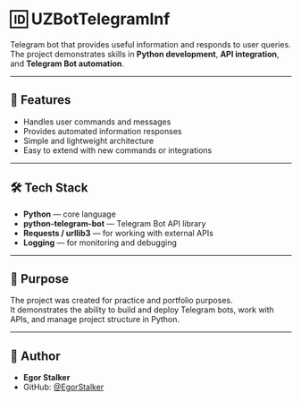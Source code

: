 # 🆔 UZBotTelegramInf

Telegram bot that provides useful information and responds to user queries.  
The project demonstrates skills in **Python development**, **API integration**, and **Telegram Bot automation**.  

---

## 🚀 Features
- Handles user commands and messages  
- Provides automated information responses  
- Simple and lightweight architecture  
- Easy to extend with new commands or integrations  

---

## 🛠 Tech Stack
- **Python** — core language  
- **python-telegram-bot** — Telegram Bot API library  
- **Requests / urllib3** — for working with external APIs  
- **Logging** — for monitoring and debugging  

---

## 🎯 Purpose
The project was created for practice and portfolio purposes.  
It demonstrates the ability to build and deploy Telegram bots, work with APIs, and manage project structure in Python.  

---

## 👤 Author
- **Egor Stalker**  
- GitHub: [@EgorStalker](https://github.com/EgorStalker)  
